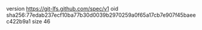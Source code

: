 version https://git-lfs.github.com/spec/v1
oid sha256:77edab237ecf10ba77b30d0039b2970259a0f65a17cb7e907f45baeec422b9a1
size 46
